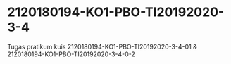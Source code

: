 # 2120180194-KO1-PBO-TI20192020-3-4
Tugas pratikum kuis 2120180194-KO1-PBO-TI20192020-3-4-01 & 2120180194-KO1-PBO-TI20192020-3-4-0-2
